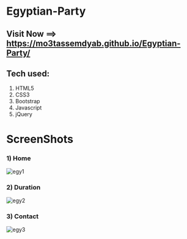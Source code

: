 # Egyptian-Party


 ## Visit Now ==>  https://mo3tassemdyab.github.io/Egyptian-Party/

## Tech used:
1) HTML5
2) CSS3
3) Bootstrap
4) Javascript
5) jQuery

# ScreenShots
### 1) Home
![egy1](https://github.com/user-attachments/assets/385a68d0-214b-4d6f-aece-24c876b87e0f)

### 2) Duration
![egy2](https://github.com/user-attachments/assets/f938025b-6096-4787-a606-67110cd19e2a)

### 3) Contact

![egy3](https://github.com/user-attachments/assets/7c69a2ba-18d3-4801-8793-e65316160f81)
